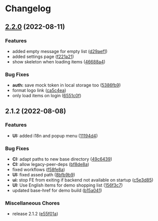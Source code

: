 # Changelog

## [2.2.0](https://github.com/Syntoxr/ShoppingList-FE/compare/v2.1.2...v2.2.0) (2022-08-11)


### Features

* added empty message for empty list ([d29aef1](https://github.com/Syntoxr/ShoppingList-FE/commit/d29aef1fbb28cd38df3182407bd361a17739dc45))
* added settings page ([f221a21](https://github.com/Syntoxr/ShoppingList-FE/commit/f221a215aeb8b62a4e8cb01ffc6f2af8ec419f08))
* show skeleton when loading items ([46688a4](https://github.com/Syntoxr/ShoppingList-FE/commit/46688a458326cfa8d1dc16d394e636b821222c82))


### Bug Fixes

* **auth:** save mock token in local storage too ([5386fb9](https://github.com/Syntoxr/ShoppingList-FE/commit/5386fb9ca767b6b1319b5f7bd9b7218b78984eec))
* format logo link ([ca5c4ea](https://github.com/Syntoxr/ShoppingList-FE/commit/ca5c4ea34726ef6f1210efb5c617cb5ab614f15f))
* only load items on login ([6551c0f](https://github.com/Syntoxr/ShoppingList-FE/commit/6551c0fd50a8d7ea4abda84afdcd1b3fa767b5ed))

## 2.1.2 (2022-08-08)


### Features

* **UI:** added i18n and popup menu ([11194d4](https://github.com/Syntoxr/ShoppingList-FE/commit/11194d443c49acc7af62dde2e186077395f3e053))


### Bug Fixes

* **CI:** adapt paths to new base directory ([49c6439](https://github.com/Syntoxr/ShoppingList-FE/commit/49c64395e1c4744c5500410f7a22df23242d5e8e))
* **CI:** allow legacy-peer-deps ([bf8de8a](https://github.com/Syntoxr/ShoppingList-FE/commit/bf8de8a7338bd588e38cebe705b5a6f7d0e07c3a))
* fixed workflows ([f58fe8a](https://github.com/Syntoxr/ShoppingList-FE/commit/f58fe8a58d1dc149e5a1f6c9b3d4f03534ccdfff))
* **UI:** fixed assed path ([8bfb9b9](https://github.com/Syntoxr/ShoppingList-FE/commit/8bfb9b9b49b26f0ab256afe65febae4eb71603a9))
* **ui:** stop FE from exiting if backend not available on startup ([c5e3d85](https://github.com/Syntoxr/ShoppingList-FE/commit/c5e3d85642335e7fb0b492249cbf1ef81f37e572))
* **UI:** Use English items for demo shopping list ([156f3c7](https://github.com/Syntoxr/ShoppingList-FE/commit/156f3c79a16e39cb34fec94ea5ac3a65bb0bf8ad))
* updated base-href for demo build ([b15a041](https://github.com/Syntoxr/ShoppingList-FE/commit/b15a041fcd0ca2d9ec2e6a7584e2f2f251994674))


### Miscellaneous Chores

* release 2.1.2 ([e55f01a](https://github.com/Syntoxr/ShoppingList-FE/commit/e55f01a6fc32a020b8d8380e771d6538dcfc94b5))
